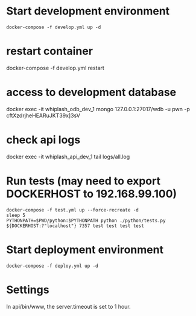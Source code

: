 # Start development environment
    docker-compose -f develop.yml up -d

# restart container
docker-compose -f develop.yml restart

# access to development database
docker exec -it whiplash_odb_dev_1 mongo 127.0.0.1:27017/wdb -u pwn -p cftXzdrjheHEARuJKT39x]3sV

# check api logs
docker exec -it whiplash_api_dev_1 tail logs/all.log

# Run tests (may need to export DOCKERHOST to 192.168.99.100)
    docker-compose -f test.yml up --force-recreate -d
    sleep 5
    PYTHONPATH=$PWD/python:$PYTHONPATH python ./python/tests.py ${DOCKERHOST:?"localhost"} 7357 test test test test

# Start deployment environment
    docker-compose -f deploy.yml up -d
    
# Settings

In api/bin/www, the server.timeout is set to 1 hour. 